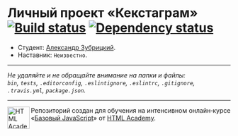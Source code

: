 # Личный проект «Кекстаграм» [![Build status][travis-image]][travis-url] [![Dependency status][dependency-image]][dependency-url]

* Студент: [Александр Зубрицкий](https://up.htmlacademy.ru/javascript/8/user/164719).
* Наставник: `Неизвестно`.

---

_Не удаляйте и не обращайте внимание на папки и файлы:_<br>
_`bin`, `tests`, `.editorconfig`, `.eslintignore`, `.eslintrc`, `.gitignore`, `.travis.yml`, `package.json`._

---

<a href="https://htmlacademy.ru/intensive/javascript"><img align="left" width="50" height="50" title="HTML Academy" src="https://up.htmlacademy.ru/static/img/intensive/javascript/logo-for-github.svg"></a>

Репозиторий создан для обучения на интенсивном онлайн‑курсе «[Базовый JavaScript](https://htmlacademy.ru/intensive/javascript)» от [HTML Academy](https://htmlacademy.ru).

[travis-image]: https://travis-ci.org/htmlacademy-javascript/164719-kekstagram.svg?branch=master
[travis-url]: https://travis-ci.org/htmlacademy-javascript/164719-kekstagram
[dependency-image]: https://david-dm.org/htmlacademy-javascript/164719-kekstagram.svg?style=flat-square
[dependency-url]: https://david-dm.org/htmlacademy-javascript/164719-kekstagram
